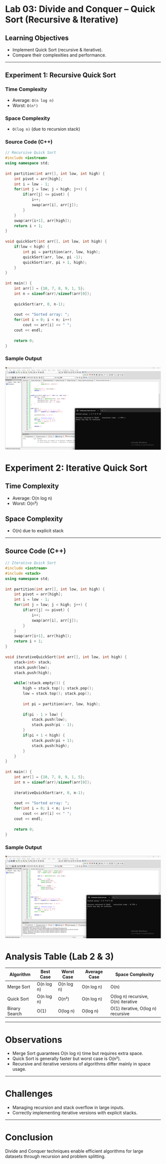 # Lab 03: Divide and Conquer – Quick Sort (Recursive & Iterative)

##  Learning Objectives
- Implement Quick Sort (recursive & iterative).
- Compare their complexities and performance.

---

##  Experiment 1: Recursive Quick Sort

###  Time Complexity
- Average: `O(n log n)`
- Worst: `O(n²)`

###  Space Complexity
- `O(log n)` (due to recursion stack)

###  Source Code (C++)

```cpp
// Recursive Quick Sort
#include <iostream>
using namespace std;

int partition(int arr[], int low, int high) {
    int pivot = arr[high];
    int i = low - 1;
    for(int j = low; j < high; j++) {
        if(arr[j] <= pivot) {
            i++;
            swap(arr[i], arr[j]);
        }
    }
    swap(arr[i+1], arr[high]);
    return i + 1;
}

void quickSort(int arr[], int low, int high) {
    if(low < high) {
        int pi = partition(arr, low, high);
        quickSort(arr, low, pi -1);
        quickSort(arr, pi + 1, high);
    }
}

int main() {
    int arr[] = {10, 7, 8, 9, 1, 5};
    int n = sizeof(arr)/sizeof(arr[0]);
    
    quickSort(arr, 0, n-1);
    
    cout << "Sorted array: ";
    for(int i = 0; i < n; i++)
        cout << arr[i] << " ";
    cout << endl;
    
    return 0;
}
```
### Sample Output

![Linear Search Output](https://github.com/SHUVO-05/CSE-2202-Algorithm-Design-and-Analysis-Sessional/blob/main/Lab%20report%2003/Recursive%20Quick%20Sort.png)
# Experiment 2: Iterative Quick Sort

## Time Complexity
- Average: O(n log n)  
- Worst: O(n²)

## Space Complexity
- O(n) due to explicit stack

---

## Source Code (C++)
```cpp
// Iterative Quick Sort
#include <iostream>
#include <stack>
using namespace std;

int partition(int arr[], int low, int high) {
    int pivot = arr[high];
    int i = low - 1;
    for(int j = low; j < high; j++) {
        if(arr[j] <= pivot) {
            i++;
            swap(arr[i], arr[j]);
        }
    }
    swap(arr[i+1], arr[high]);
    return i + 1;
}

void iterativeQuickSort(int arr[], int low, int high) {
    stack<int> stack;
    stack.push(low);
    stack.push(high);
    
    while(!stack.empty()) {
        high = stack.top(); stack.pop();
        low = stack.top(); stack.pop();
        
        int pi = partition(arr, low, high);
        
        if(pi - 1 > low) {
            stack.push(low);
            stack.push(pi - 1);
        }
        if(pi + 1 < high) {
            stack.push(pi + 1);
            stack.push(high);
        }
    }
}

int main() {
    int arr[] = {10, 7, 8, 9, 1, 5};
    int n = sizeof(arr)/sizeof(arr[0]);
    
    iterativeQuickSort(arr, 0, n-1);
    
    cout << "Sorted array: ";
    for(int i = 0; i < n; i++)
        cout << arr[i] << " ";
    cout << endl;
    
    return 0;
}
```
### Sample Output

![Linear Search Output](https://github.com/SHUVO-05/CSE-2202-Algorithm-Design-and-Analysis-Sessional/blob/main/Lab%20report%2003/Iterative%20Quick%20Sort.png)
# Analysis Table (Lab 2 & 3)

| Algorithm     | Best Case   | Worst Case | Average Case | Space Complexity                    |
|---------------|-------------|------------|--------------|-----------------------------------|
| Merge Sort    | O(n log n)  | O(n log n) | O(n log n)   | O(n)                              |
| Quick Sort    | O(n log n)  | O(n²)      | O(n log n)   | O(log n) recursive, O(n) iterative|
| Binary Search | O(1)        | O(log n)   | O(log n)     | O(1) iterative, O(log n) recursive|

---

# Observations

- Merge Sort guarantees O(n log n) time but requires extra space.
- Quick Sort is generally faster but worst case is O(n²).
- Recursive and iterative versions of algorithms differ mainly in space usage.

---

# Challenges

- Managing recursion and stack overflow in large inputs.
- Correctly implementing iterative versions with explicit stacks.

---

# Conclusion

Divide and Conquer techniques enable efficient algorithms for large datasets through recursion and problem splitting.
